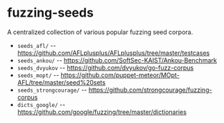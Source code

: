 # fuzzing-seeds
A centralized collection of various popular fuzzing seed corpora.

* `seeds_afl/` -- https://github.com/AFLplusplus/AFLplusplus/tree/master/testcases
* `seeds_ankou/` -- https://github.com/SoftSec-KAIST/Ankou-Benchmark
* `seeds_dvyukov` -- https://github.com/dvyukov/go-fuzz-corpus
* `seeds_mopt/` -- https://github.com/puppet-meteor/MOpt-AFL/tree/master/seed%20sets
* `seeds_strongcourage/` -- https://github.com/strongcourage/fuzzing-corpus
* `dicts_google/` -- https://github.com/google/fuzzing/tree/master/dictionaries

